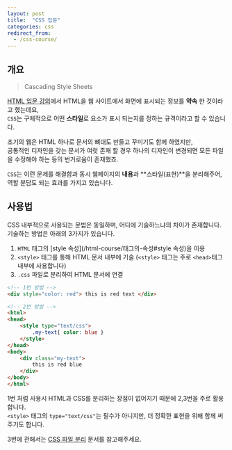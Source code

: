 ```yaml
---
layout: post
title:  "CSS 입문"
categories: css
redirect_from:
  - /css-course/
---
```



## 개요
> Cascading Style Sheets

[HTML 입문 강의](/html-course/HTML-입문)에서 HTML을 웹 사이트에서 화면에 표시되는 정보를 **약속** 한 것이라고 했는데요,  
`CSS`는 구체적으로 어떤 **스타일**로 요소가 표시 되는지를 정하는 규격이라고 할 수 있습니다.

초기의 웹은 HTML 하나로 문서의 뼈대도 만들고 꾸미기도 함께 하였지만,  
공통적인 디자인을 갖는 문서가 여럿 존재 할 경우 하나의 디자인이 변경되면 모든 파일을 수정해야 하는 등의 번거로움이 존재했죠.

`CSS`는 이런 문제를 해결함과 동시 웹페이지의 **내용**과 **스타일(표현)**을 분리해주어, 역할 분담도 되는 효과를 가지고 있습니다.


## 사용법
CSS 내부적으로 사용되는 문법은 동일하며, 어디에 기술하느냐의 차이가 존재합니다.  
기술하는 방법은 아래의 3가지가 있습니다.

1. `HTML` 태그의 [style 속성](/html-course/태그의-속성#style 속성)을 이용
2. `<style>` 태그를 통해 HTML 문서 내부에 기술 (`<style>` 태그는 주로 `<head>`태그 내부에 사용합니다)
3. `.css` 파일로 분리하여 HTML 문서에 연결


```html
<!-- 1번 방법 -->
<div style="color: red"> this is red text </div>
```

```html
<!-- 2번 방법 -->
<html>
<head>
	<style type="text/css">
		.my-text{ color: blue }
	</style>
</head>
<body>
	<div class="my-text">
		this is red blue
	</div>
</body>
</html>
```

1번 처럼 사용시 HTML과 CSS를 분리하는 장점이 없어지기 때문에 2,3번을 주로 활용합니다.  
`<style>` 태그의 `type="text/css"`는 필수가 아니지만, 더 정확한 표현을 위해 함께 써주기도 합니다.

3번에 관해서는 [CSS 파일 분리](/css-course/CSS-파일-분리) 문서를 참고해주세요.